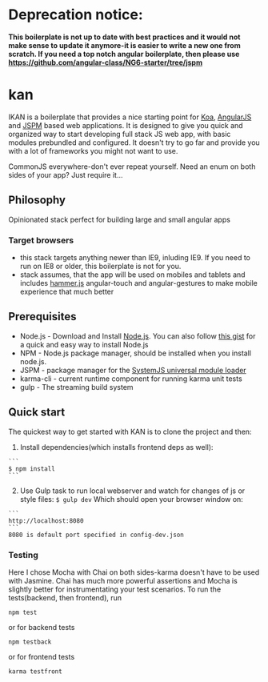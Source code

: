 # Deprecation notice:
**This boilerplate is not up to date with best practices and it would not make sense to update it anymore-it is easier to write a new one from scratch. If you need a top notch angular boilerplate, then please use https://github.com/angular-class/NG6-starter/tree/jspm**

# kan

IKAN is a boilerplate that provides a nice starting point for [Koa](http://koajs.com/), [AngularJS](http://angularjs.org/) and [JSPM](http://jspm.io/) based web applications. It is designed to give you quick and organized way to start developing full stack JS web app, with basic modules prebundled and configured. It doesn't try to go far and provide you with a lot of frameworks you might not want to use.

CommonJS everywhere-don't ever repeat yourself. Need an enum on both sides of your app? Just require it... 
## Philosophy
Opinionated stack perfect for building large and small angular apps

### Target browsers
* this stack targets anything newer than IE9, inluding IE9. If you need to run on IE8 or older, this boilerplate is not for you.
* stack assumes, that the app will be used on mobiles and tablets and includes [hammer.js](http://hammerjs.github.io/)
angular-touch and angular-gestures to make mobile experience that much better

## Prerequisites
* Node.js - Download and Install [Node.js](http://www.nodejs.org/download/). You can also follow [this gist](https://gist.github.com/isaacs/579814) for a quick and easy way to install Node.js
* NPM - Node.js package manager, should be installed when you install node.js.
* JSPM - package manager for the [SystemJS universal module loader](https://github.com/systemjs/systemjs)
* karma-cli - current runtime component for running karma unit tests
* gulp - The streaming build system

## Quick start
  The quickest way to get started with KAN is to clone the project and then:

  1. Install dependencies(which installs frontend deps as well):
    
    ```
    $ npm install
    ```
  2. Use Gulp task to run local webserver and watch for changes of js or style files:
    ```
    $ gulp dev
    ```
    Which should open your browser window on:
  
    ```
    http://localhost:8080
    ```
    8080 is default port specified in config-dev.json

### Testing
Here I chose Mocha with Chai on both sides-karma doesn't have to be used with Jasmine. Chai has much more powerful assertions and Mocha is slightly better for instrumentating your test scenarios. To run the tests(backend, then frontend), run
```
npm test
```
or for backend tests
```
npm testback
```
or for frontend tests
```
karma testfront
```

